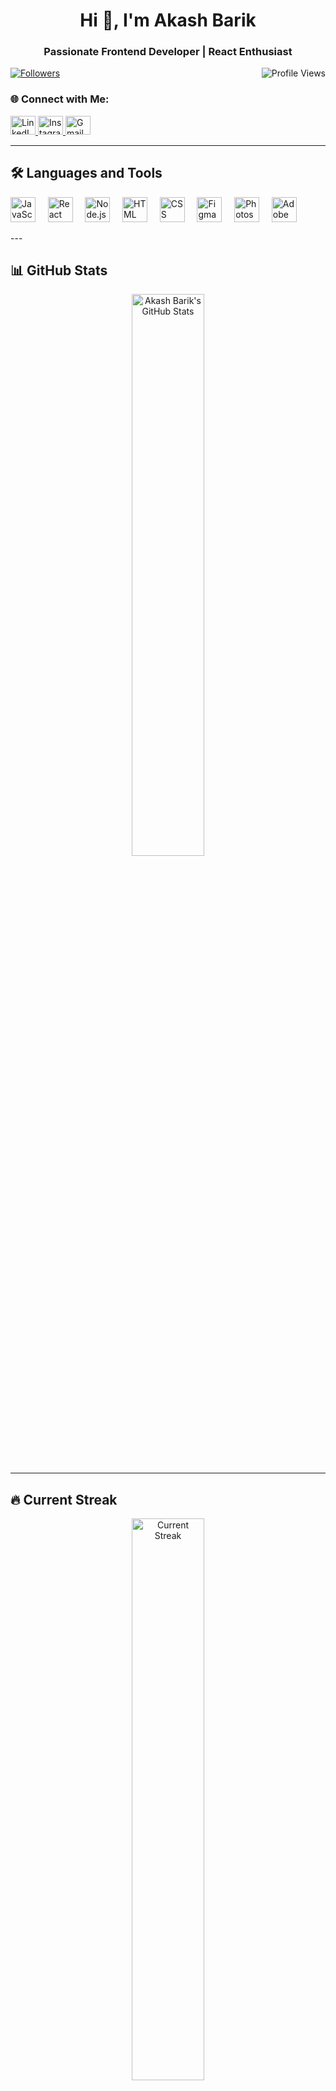 <h1 align="center">Hi 👋, I'm Akash Barik</h1>  
<h3 align="center">Passionate Frontend Developer | React Enthusiast</h3>  

<p align="center" style="display: flex; justify-content: space-between; align-items: center;">
  <a href="https://github.com/akash01974?tab=followers">  
    <img src="https://img.shields.io/github/followers/akash01974?color=grey&logo=github&style=flat" alt="Followers" />
  </a>  
  <span style="width: 50px;"></span> <!-- This creates a fixed space between the two badges -->
  <img src="https://komarev.com/ghpvc/?username=akash01974&label=Profile%20Views&color=grey&style=flat" alt="Profile Views" />
</p>



### 🌐 Connect with Me:  
<p align="left">  
  <a href="https://www.linkedin.com/in/akash-barik-06245634a/" target="_blank">  
    <img src="https://raw.githubusercontent.com/rahuldkjain/github-profile-readme-generator/master/src/images/icons/Social/linked-in-alt.svg" alt="LinkedIn" height="30" width="40" />  
  </a>  
  <a href="https://instagram.com/akash.barik001" target="_blank">  
    <img src="https://raw.githubusercontent.com/rahuldkjain/github-profile-readme-generator/master/src/images/icons/Social/instagram.svg" alt="Instagram" height="30" width="40" />  
  </a>  
  <a href="mailto:akashbarik@example.com" target="_blank">  
    <img src="https://www.vectorlogo.zone/logos/gmail/gmail-icon.svg" alt="Gmail" height="30" width="40" />  
  </a>  
</p>  

---  

## 🛠️ Languages and Tools  
<p align="left"> <img src="https://skillicons.dev/icons?i=js" alt="JavaScript" height="40" /> &nbsp;&nbsp;&nbsp; <img src="https://skillicons.dev/icons?i=react" alt="React" height="40" /> &nbsp;&nbsp;&nbsp; <img src="https://skillicons.dev/icons?i=nodejs" alt="Node.js" height="40" /> &nbsp;&nbsp;&nbsp; <img src="https://skillicons.dev/icons?i=html" alt="HTML" height="40" /> &nbsp;&nbsp;&nbsp; <img src="https://skillicons.dev/icons?i=css" alt="CSS" height="40" /> &nbsp;&nbsp;&nbsp; <img src="https://skillicons.dev/icons?i=figma" alt="Figma" height="40" /> &nbsp;&nbsp;&nbsp; <img src="https://skillicons.dev/icons?i=ps" alt="Photoshop" height="40" /> &nbsp;&nbsp;&nbsp; <img src="https://skillicons.dev/icons?i=ai" alt="Adobe Illustrator" height="40" /> </p>
---  

## 📊 GitHub Stats  
<p align="center">  
  <img src="https://github-readme-stats.vercel.app/api?username=akash01974&theme=dark&hide_border=false&include_all_commits=false&count_private=false" alt="Akash Barik's GitHub Stats" width="48%" />  
</p>  

---  

## 🔥 Current Streak  
<p align="center">  
  <img src="https://nirzak-streak-stats.vercel.app/?user=akash01974&theme=dark&hide_border=false" alt="Current Streak" width="48%" />  
</p>  

---  

## 🎯 Most Used Languages  
<p align="center">  
  <img src="https://github-readme-stats.vercel.app/api/top-langs/?username=akash01974&theme=dark&hide_border=false&include_all_commits=false&count_private=false&layout=compact" alt="Most Used Languages" />  
</p>  

---  

## 🏆 GitHub Trophies  
<p align="center">  
  <img src="https://github-profile-trophy.vercel.app/?username=akash01974&theme=dark&no-frame=false&no-bg=true&margin-w=4" alt="GitHub Trophies" />  
</p>  

---  

### ✍️ Random Dev Quote  
<p align="center">  
  <img src="https://quotes-github-readme.vercel.app/api?type=horizontal&theme=dark" alt="Random Dev Quote" />  
</p>  

---  

### 🔝 Top Contributed Repo  
<p align="center">  
  <img src="https://github-contributor-stats.vercel.app/api?username=akash01974&limit=5&theme=dark&combine_all_yearly_contributions=true" alt="Top Contributed Repos" />  
</p>  

---  

<!-- Proudly created with GPRM ( https://gprm.itsvg.in ) -->  

